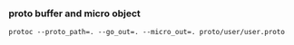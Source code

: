 ### proto buffer and micro object
```
protoc --proto_path=. --go_out=. --micro_out=. proto/user/user.proto
```